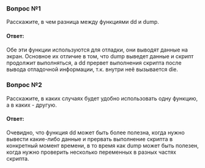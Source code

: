 ### Вопрос №1

Расскажите, в чем разница между функциями dd и dump.

#### Ответ:

Обе эти функции используются для отладки, они выводят данные на экран.
Основное их отличие в том, что dump выведет данные и скрипт продолжит выполняться, а dd прервет выполнения скрипта после
вывода отладочной информации, т.к. внутри неё вызывается die.

### Вопрос №2

Расскажите, в каких случаях будет удобно использовать одну функцию, а в каких - другую.

#### Ответ:

Очевидно, что функция dd может быть более полезна, когда нужно вывести какие-либо данные и прервать выполнение скрипта в конкретный момент времени, в то время как dump
может быть полезен, когда нужно проверить несколько переменных в разных частях скрипта.